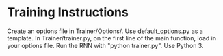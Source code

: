 # Training Instructions
Create an options file in Trainer/Options/. Use default_options.py as a template.
In Trainer/trainer.py, on the first line of the main function, load in your options file.
Run the RNN with "python trainer.py". Use Python 3.
